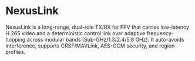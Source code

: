 # NexusLink
NexusLink is a long-range, dual-role TX/RX for FPV that carries low-latency H.265 video and a deterministic control link over adaptive frequency-hopping across modular bands (Sub-GHz/1.3/2.4/5.8 GHz). It auto-avoids interference, supports CRSF/MAVLink, AES-GCM security, and region profiles.
